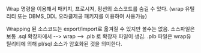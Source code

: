 Wrap 명령을 이용해서 패키지, 프로시져, 펑션의 소스코드를 숨길 수 있다.
(wrap 유틸리티 또는 DBMS_DDL 오라클제공 패키지를 이용하여 사용가능)

Wrapping 된 소스코드는 export/import로 옮겨질 수 있지만 볼수는 없음.
소스파일은 보통 .sql 확장자에서 --> wrap --> .plb 로 확장자 파일이 생김.
.plb 파일은 wrap유틸리티에 의해 pl/sql 소스가 암호화된 것을 의미한다.